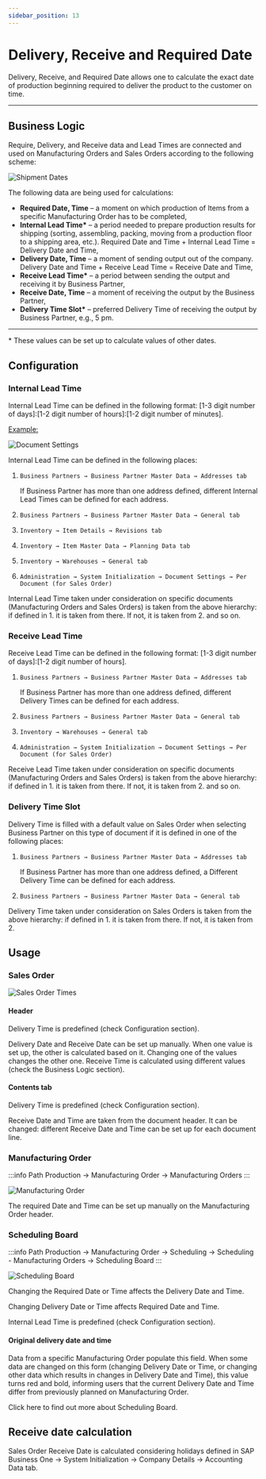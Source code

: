 ```yaml
---
sidebar_position: 13
---
```


# Delivery, Receive and Required Date

Delivery, Receive, and Required Date allows one to calculate the exact date of production beginning required to deliver the product to the customer on time.

---

## Business Logic

Require, Delivery, and Receive data and Lead Times are connected and used on Manufacturing Orders and Sales Orders according to the following scheme:

![Shipment Dates](./media/delivery-receive-and-required-date/shipment-dates-copy.webp)

The following data are being used for calculations:

- **Required Date, Time** – a moment on which production of Items from a specific Manufacturing Order has to be completed,
- **Internal Lead Time\*** – a period needed to prepare production results for shipping (sorting, assembling, packing, moving from a production floor to a shipping area, etc.). Required Date and Time + Internal Lead Time = Delivery Date and Time,
- **Delivery Date, Time** – a moment of sending output out of the company. Delivery Date and Time + Receive Lead Time = Receive Date and Time,
- **Receive Lead Time\*** – a period between sending the output and receiving it by Business Partner,
- **Receive Date, Time** – a moment of receiving the output by the Business Partner,
- **Delivery Time Slot\*** – preferred Delivery Time of receiving the output by Business Partner, e.g., 5 pm.

---

\* These values can be set up to calculate values of other dates.

## Configuration

### Internal Lead Time

Internal Lead Time can be defined in the following format: [1-3 digit number of days]:[1-2 digit number of hours]:[1-2 digit number of minutes].

<u>Example:</u>

![Document Settings](./media/delivery-receive-and-required-date/document-settings-per-document.webp)

Internal Lead Time can be defined in the following places:

1. `Business Partners → Business Partner Master Data → Addresses tab`

    If Business Partner has more than one address defined, different Internal Lead Times can be defined for each address.
2. `Business Partners → Business Partner Master Data → General tab`
3. `Inventory → Item Details → Revisions tab`
4. `Inventory → Item Master Data → Planning Data tab`
5. `Inventory → Warehouses → General tab`
6. `Administration → System Initialization → Document Settings → Per Document (for Sales Order)`

Internal Lead Time taken under consideration on specific documents (Manufacturing Orders and Sales Orders) is taken from the above hierarchy: if defined in 1. it is taken from there. If not, it is taken from 2. and so on.

### Receive Lead Time

Receive Lead Time can be defined in the following format: [1-3 digit number of days]:[1-2 digit number of hours].

1. `Business Partners → Business Partner Master Data → Addresses tab`

    If Business Partner has more than one address defined, different Delivery Times can be defined for each address.
2. `Business Partners → Business Partner Master Data → General tab`

3. `Inventory → Warehouses → General tab`
4. `Administration → System Initialization → Document Settings → Per Document (for Sales Order)`

Receive Lead Time taken under consideration on specific documents (Manufacturing Orders and Sales Orders) is taken from the above hierarchy: if defined in 1. it is taken from there. If not, it is taken from 2. and so on.

### Delivery Time Slot

Delivery Time is filled with a default value on Sales Order when selecting Business Partner on this type of document if it is defined in one of the following places:

1. `Business Partners → Business Partner Master Data → Addresses tab`

    If Business Partner has more than one address defined, a Different Delivery Time can be defined for each address.
2. `Business Partners → Business Partner Master Data → General tab`

Delivery Time taken under consideration on Sales Orders is taken from the above hierarchy: if defined in 1. it is taken from there. If not, it is taken from 2.

## Usage

### Sales Order

![Sales Order Times](./media/delivery-receive-and-required-date/sales-order-times.webp)

#### Header

Delivery Time is predefined (check Configuration section).

Delivery Date and Receive Date can be set up manually. When one value is set up, the other is calculated based on it. Changing one of the values changes the other one. Receive Time is calculated using different values (check the Business Logic section).

#### Contents tab

Delivery Time is predefined (check Configuration section).

Receive Date and Time are taken from the document header. It can be changed: different Receive Date and Time can be set up for each document line.

### Manufacturing Order

:::info Path
    Production → Manufacturing Order → Manufacturing Orders
:::

![Manufacturing Order](./media/delivery-receive-and-required-date/manufactruing-order-required-date.webp)

The required Date and Time can be set up manually on the Manufacturing Order header.

### Scheduling Board

:::info Path
    Production → Manufacturing Order → Scheduling → Scheduling - Manufacturing Orders → Scheduling Board
:::

![Scheduling Board](./media/delivery-receive-and-required-date/scheduling-board-times.webp)

Changing the Required Date or Time affects the Delivery Date and Time.

Changing Delivery Date or Time affects Required Date and Time.

Internal Lead Time is predefined (check Configuration section).

#### Original delivery date and time

Data from a specific Manufacturing Order populate this field. When some data are changed on this form (changing Delivery Date or Time, or changing other data which results in changes in Delivery Date and Time), this value turns red and bold, informing users that the current Delivery Date and Time differ from previously planned on Manufacturing Order.

Click here to find out more about Scheduling Board.

## Receive date calculation

Sales Order Receive Date is calculated considering holidays defined in SAP Business One → System Initialization → Company Details → Accounting Data tab.
